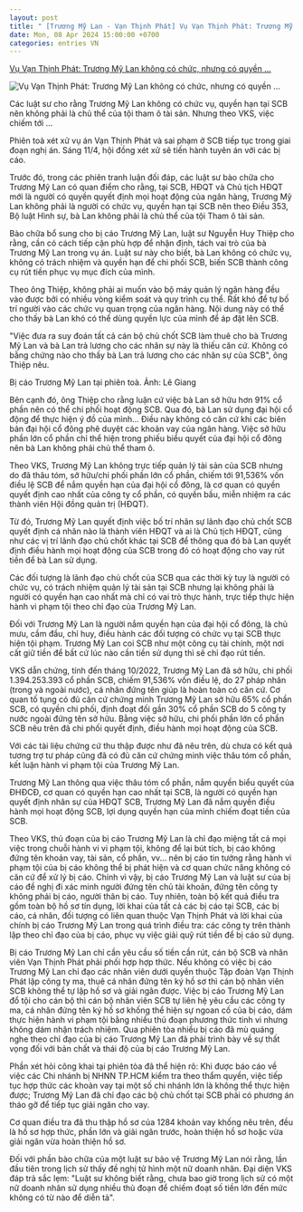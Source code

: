 ```yaml
---
layout: post
title: " [Trương Mỹ Lan - Vạn Thịnh Phát] Vụ Vạn Thịnh Phát: Trương Mỹ Lan không có chức, nhưng có quyền ..."
date: Mon, 08 Apr 2024 15:00:00 +0700
categories: entries VN
---
```

[Vụ Vạn Thịnh Phát: Trương Mỹ Lan không có chức, nhưng có quyền ...](https://danviet.vn/vu-van-thinh-phat-truong-my-lan-khong-co-chuc-nhung-co-quyen-thao-tung-scb-nhu-the-nao-20240409150646924.htm)

![Vụ Vạn Thịnh Phát: Trương Mỹ Lan không có chức, nhưng có quyền ...](https://danviet.mediacdn.vn/zoom/600_315/296231569849192448/2024/4/9/lan33-17126497141271061161405-0-0-1340-2560-crop-17126498456661521056489.jpg)

Các luật sư cho rằng Trương Mỹ Lan không có chức vụ, quyền hạn tại SCB nên không phải là chủ thể của tội tham ô tài sản. Nhưng theo VKS, việc chiếm tới ...

Phiên toà xét xử vụ án Vạn Thịnh Phát và sai phạm ở SCB tiếp tục trong giai đoạn nghị án. Sáng 11/4, hội đồng xét xử sẽ tiến hành tuyên án với các bị cáo.

Trước đó, trong các phiên tranh luận đối đáp, các luật sư bào chữa cho Trương Mỹ Lan có quan điểm cho rằng, tại SCB, HĐQT và Chủ tịch HĐQT mới là người có quyền quyết định mọi hoạt động của ngân hàng, Trương Mỹ Lan không phải là người có chức vụ, quyền hạn tại SCB nên theo Điều 353, Bộ luật Hình sự, bà Lan không phải là chủ thể của tội Tham ô tài sản.

Bào chữa bổ sung cho bị cáo Trương Mỹ Lan, luật sư Nguyễn Huy Thiệp cho rằng, cần có cách tiếp cận phù hợp để nhận định, tách vai trò của bà Trương Mỹ Lan trong vụ án. Luật sư này cho biết, bà Lan không có chức vụ, không có trách nhiệm và quyền hạn để chi phối SCB, biến SCB thành công cụ rút tiền phục vụ mục đích của mình.

Theo ông Thiệp, không phải ai muốn vào bộ máy quản lý ngân hàng đều vào được bởi có nhiều vòng kiểm soát và quy trình cụ thể. Rất khó để tự bố trí người vào các chức vụ quan trọng của ngân hàng. Nội dung này có thể cho thấy bà Lan khó có thể dùng quyền lực của mình để áp đặt lên SCB.

"Việc đưa ra suy đoán tất cả cán bộ chủ chốt SCB làm thuê cho bà Trương Mỹ Lan và bà Lan trả lương cho các nhân sự này là thiếu căn cứ. Không có bằng chứng nào cho thấy bà Lan trả lương cho các nhân sự của SCB", ông Thiệp nêu.

Bị cáo Trương Mỹ Lan tại phiên toà. Ảnh: Lê Giang

Bên cạnh đó, ông Thiệp cho rằng luận cứ việc bà Lan sở hữu hơn 91% cổ phần nên có thể chi phối hoạt động SCB. Qua đó, bà Lan sử dụng đại hội cổ động để thực hiện ý đồ của mình… Điều này không có căn cứ khi các biên bản đại hội cổ đông phê duyệt các khoản vay của ngân hàng. Việc sở hữu phần lớn cổ phần chỉ thể hiện trong phiếu biểu quyết của đại hội cổ đông nên bà Lan không phải chủ thể tham ô.

Theo VKS, Trương Mỹ Lan không trực tiếp quản lý tài sản của SCB nhưng do đã thâu tóm, sở hữu/chi phối phần lớn cổ phần, chiếm tới 91,536% vốn điều lệ SCB để nắm quyền hạn của đại hội cổ đông, là cơ quan có quyền quyết định cao nhất của công ty cổ phần, có quyền bầu, miễn nhiệm ra các thành viên Hội đồng quản trị (HĐQT).

Từ đó, Trương Mỹ Lan quyết định việc bố trí nhân sự lãnh đạo chủ chốt SCB quyết định cá nhân nào là thành viên HĐQT và ai là Chủ tịch HĐQT, cũng như các vị trí lãnh đạo chủ chốt khác tại SCB để thông qua đó bà Lan quyết định điều hành mọi hoạt động của SCB trong đó có hoạt động cho vay rút tiền để bà Lan sử dụng.

Các đối tượng là lãnh đạo chủ chốt của SCB qua các thời kỳ tuy là người có chức vụ, có trách nhiệm quản lý tài sản tại SCB nhưng lại không phải là người có quyền hạn cao nhất mà chỉ có vai trò thực hành, trực tiếp thực hiện hành vi phạm tội theo chỉ đạo của Trương Mỹ Lan.

Đối với Trương Mỹ Lan là người nắm quyền hạn của đại hội cổ đông, là chủ mưu, cầm đầu, chỉ huy, điều hành các đối tượng có chức vụ tại SCB thực hiện tội phạm. Trương Mỹ Lan coi SCB như một công cụ tài chính, một nơi cất giữ tiền để bất cứ lúc nào cần tiền sử dụng thì sẽ chỉ đạo rút tiền.

VKS dẫn chứng, tính đến tháng 10/2022, Trương Mỹ Lan đã sở hữu, chi phối 1.394.253.393 cổ phần SCB, chiếm 91,536% vốn điều lệ, do 27 pháp nhân (trong và ngoài nước), cá nhân đứng tên giúp là hoàn toàn có căn cứ. Cơ quan tố tụng có đủ căn cứ chứng minh Trương Mỹ Lan sở hữu 65% cổ phần SCB, có quyền chi phối, định đoạt đối gần 30% cổ phần SCB do 5 công ty nước ngoài đứng tên sở hữu. Bằng việc sở hữu, chi phối phần lớn cổ phần SCB nêu trên đã chi phối quyết định, điều hành mọi hoạt động của SCB.

Với các tài liệu chứng cứ thu thập được như đã nêu trên, dù chưa có kết quả tương trợ tư pháp cũng đã có đủ căn cứ chứng minh việc thâu tóm cổ phần, kết luận hành vi phạm tội của Trương Mỹ Lan.

Trương Mỹ Lan thông qua việc thâu tóm cổ phần, nắm quyền biểu quyết của ĐHĐCĐ, cơ quan có quyền hạn cao nhất tại SCB, là người có quyền hạn quyết định nhân sự của HĐQT SCB, Trương Mỹ Lan đã nắm quyền điều hành mọi hoạt động SCB, lợi dụng quyền hạn của mình chiếm đoạt tiền của SCB.

Theo VKS, thủ đoạn của bị cáo Trương Mỹ Lan là chỉ đạo miệng tất cả mọi việc trong chuỗi hành vi vi phạm tội, không để lại bút tích, bị cáo không đứng tên khoản vay, tài sản, cổ phần, vv... nên bị cáo tin tưởng rằng hành vi phạm tội của bị cáo không thể bị phát hiện và cơ quan chức năng không có căn cứ để xử lý bị cáo. Chính vì vậy, bị cáo Trương Mỹ Lan và luật sư của bị cáo đề nghị đi xác minh người đứng tên chủ tài khoản, đứng tên công ty không phải bị cáo, người thân bị cáo. Tuy nhiên, toàn bộ kết quả điều tra gồm toàn bộ hồ sơ tín dụng, lời khai của tất cả các bị cáo tại SCB, các bị cáo, cá nhân, đối tượng có liên quan thuộc Vạn Thịnh Phát và lời khai của chính bị cáo Trương Mỹ Lan trong quá trình điều tra: các công ty trên thành lập theo chỉ đạo của bị cáo, phục vụ việc giải quỹ rút tiền để bị cáo sử dụng.

Bị cáo Trương Mỹ Lan chỉ cần yêu cầu số tiền cần rút, cán bộ SCB và nhân viên Vạn Thịnh Phát phải phối hợp hợp thức. Nếu không có việc bị cáo Trương Mỹ Lan chỉ đạo các nhân viên dưới quyền thuộc Tập đoàn Vạn Thịnh Phát lập công ty ma, thuê cá nhân đứng tên ký hồ sơ thì cán bộ nhân viên SCB không thể tự lập hồ sơ và giải ngân được. Việc bị cáo Trương Mỹ Lan đổ tội cho cán bộ thì cán bộ nhân viên SCB tự liên hệ yêu cầu các công ty ma, cá nhân đứng tên ký hồ sơ khống thể hiện sự ngoan cố của bị cáo, dám thực hiện hành vi phạm tội bằng nhiều thủ đoạn phương thức tinh vi nhưng không dám nhận trách nhiệm. Qua phiên tòa nhiều bị cáo đã mù quáng nghe theo chỉ đạo của bị cáo Trương Mỹ Lan đã phải trình bày về sự thất vọng đối với bản chất và thái độ của bị cáo Trương Mỹ Lan.

Phần xét hỏi công khai tại phiên tòa đã thể hiện rõ: Khi được báo cáo về việc các Chi nhánh bị NHNN TP.HCM kiểm tra theo thẩm quyền, việc tiếp tục hợp thức các khoản vay tại một số chi nhánh lớn là không thể thực hiện được; Trương Mỹ Lan đã chỉ đạo các bộ chủ chốt tại SCB phải có phương án tháo gỡ để tiếp tục giải ngân cho vay.

Cơ quan điều tra đã thu thập hồ sơ của 1284 khoản vay khống nêu trên, đều là hồ sơ hợp thức, phần lớn và giải ngân trước, hoàn thiện hồ sơ hoặc vừa giải ngân vừa hoàn thiện hồ sơ.

Đối với phần bào chữa của một luật sư bảo vệ Trương Mỹ Lan nói rằng, lần đầu tiên trong lịch sử thấy đề nghị tử hình một nữ doanh nhân. Đại diện VKS đáp trả sắc lẹm: "Luật sư không biết rằng, chưa bao giờ trong lịch sử có một nữ doanh nhân sử dụng nhiều thủ đoạn để chiếm đoạt số tiền lớn đến mức không có từ nào để diễn tả".


